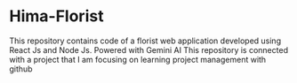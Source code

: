 # Hima-Florist

This repository contains code of a florist web application developed using React Js and Node Js. Powered with Gemini AI
This repository is connected with a project that I am focusing on learning project management with github
